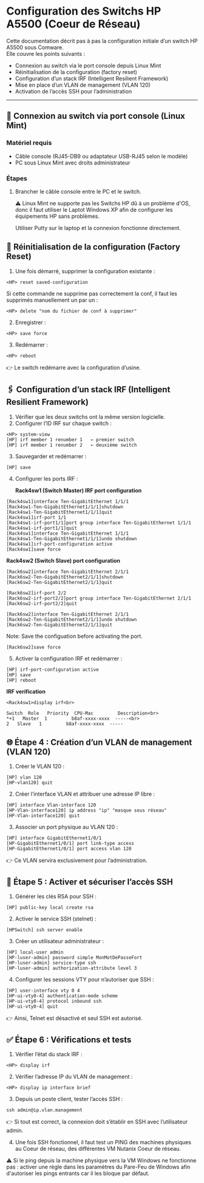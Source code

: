 # Configuration des Switchs HP A5500 (Coeur de Réseau)

Cette documentation décrit pas à pas la configuration initiale d’un switch HP A5500 sous Comware.  
Elle couvre les points suivants :  

- Connexion au switch via le port console depuis Linux Mint  
- Réinitialisation de la configuration (factory reset)  
- Configuration d’un stack IRF (Intelligent Resilient Framework)
- Mise en place d’un VLAN de management (VLAN 120)  
- Activation de l’accès SSH pour l’administration  

---

## 🔌 Connexion au switch via port console (Linux Mint)

### Matériel requis
- Câble console (RJ45-DB9 ou adaptateur USB-RJ45 selon le modèle)
- PC sous Linux Mint avec droits administrateur

### Étapes
1. Brancher le câble console entre le PC et le switch.  

   ⚠️ Linux Mint ne supporte pas les Switchs HP dû à un problème d'OS, donc il faut utiliser le Laptot Windows XP afin de configurer les équipements HP sans problèmes.

   Utiliser Putty sur le laptop et la connexion fonctionne directement.

## 🔄 Réinitialisation de la configuration (Factory Reset)

1. Une fois démarré, supprimer la configuration existante :
```
<HP> reset saved-configuration
```

   Si cette commande ne supprime pas correctement la conf, il faut les supprimés manuellement un par un : 
```
<HP> delete "nom du fichier de conf à supprimer" 
```

2. Enregistrer : 
```
<HP> save force 
```

3. Redémarrer :
```
<HP> reboot
```

👉 Le switch redémarre avec la configuration d’usine.

## 🖇 Configuration d’un stack IRF (Intelligent Resilient Framework)

1. Vérifier que les deux switchs ont la même version logicielle.
2. Configurer l’ID IRF sur chaque switch :
```
<HP> system-view
[HP] irf member 1 renumber 1   ← premier switch
[HP] irf member 1 renumber 2   ← deuxième switch
```

3. Sauvegarder et redémarrer :
```
[HP] save
```

4. Configurer les ports IRF :<br>

   **Rack4sw1 (Switch Master) IRF port configuration**<br>
```
[Rack4sw1]interface Ten-GigabitEthernet 1/1/1
[Rack4sw1-Ten-GigabitEthernet1/1/1]shutdown
[Rack4sw1-Ten-GigabitEthernet1/1/1]quit
[Rack4sw1]irf-port 1/1
[Rack4sw1-irf-port1/1]port group interface Ten-GigabitEthernet 1/1/1
[Rack4sw1-irf-port1/1]quit
[Rack4sw1]interface Ten-GigabitEthernet 1/1/1
[Rack4sw1-Ten-GigabitEthernet1/1/1]undo shutdown  
[Rack4sw1]irf-port-configuration active
[Rack4sw1]save force 
```

   **Rack4sw2 (Switch Slave) port configuration**<br>
```
[Rack6sw2]interface Ten-GigabitEthernet 2/1/1
[Rack6sw2-Ten-GigabitEthernet2/1/1]shutdown
[Rack6sw2-Ten-GigabitEthernet2/1/1]quit
```

```
[Rack6sw2]irf-port 2/2
[Rack6sw2-irf-port2/2]port group interface Ten-GigabitEthernet 2/1/1
[Rack6sw2-irf-port2/2]quit
```

```
[Rack6sw2]interface Ten-GigabitEthernet 2/1/1
[Rack6sw2-Ten-GigabitEthernet2/1/1]undo shutdown
[Rack6sw2-Ten-GigabitEthernet2/1/1]quit
```

   Note: Save the configuation before activating the port.

```
[Rack6sw2]save force 
```

5. Activer la configuration IRF et redémarrer :
```
[HP] irf-port-configuration active
[HP] save
[HP] reboot
```

   **IRF verification**
```
<Rack4sw1>display irf<br>
```

```
Switch  Role   Priority  CPU-Mac         Description<br>
*+1   Master  1         b8af-xxxx-xxxx  -----<br>
2   Slave   1         b8af-xxxx-xxxx  -----
```

## 🌐 Étape 4 : Création d’un VLAN de management (VLAN 120)

1. Créer le VLAN 120 :<br>
```
[HP] vlan 120
[HP-vlan120] quit
```

2. Créer l’interface VLAN et attribuer une adresse IP libre :<br>
```
[HP] interface Vlan-interface 120
[HP-Vlan-interface120] ip address "ip" "masque sous réseau"
[HP-Vlan-interface120] quit
```

3. Associer un port physique au VLAN 120 :<br>
```
[HP] interface GigabitEthernet1/0/1
[HP-GigabitEthernet1/0/1] port link-type access
[HP-GigabitEthernet1/0/1] port access vlan 120
```

👉 Ce VLAN servira exclusivement pour l’administration.

## 🔐 Étape 5 : Activer et sécuriser l’accès SSH

1. Générer les clés RSA pour SSH :
```
[HP] public-key local create rsa
```

2. Activer le service SSH (stelnet) :
```
[HPSwitch] ssh server enable
```

3. Créer un utilisateur administrateur :
```
[HP] local-user admin
[HP-luser-admin] password simple MonMotDePasseFort
[HP-luser-admin] service-type ssh
[HP-luser-admin] authorization-attribute level 3
```
   
4. Configurer les sessions VTY pour n’autoriser que SSH :
```
[HP] user-interface vty 0 4
[HP-ui-vty0-4] authentication-mode scheme
[HP-ui-vty0-4] protocol inbound ssh
[HP-ui-vty0-4] quit
```

👉 Ainsi, Telnet est désactivé et seul SSH est autorisé.

## ✅ Étape 6 : Vérifications et tests

1. Vérifier l’état du stack IRF :
```
<HP> display irf
```

2. Vérifier l’adresse IP du VLAN de management :
```
<HP> display ip interface brief
```

3. Depuis un poste client, tester l’accès SSH :
```
ssh admin@ip.vlan.management
```

👉 Si tout est correct, la connexion doit s’établir en SSH avec l’utilisateur admin.


4. Une fois SSH fonctionnel, il faut test un PING des machines physiques au Coeur de réseau, des différentes VM Nutanix Coeur de réseau.

⚠️ Si le ping depuis la machine physique vers la VM Windows ne fonctionne pas : activer une règle dans les paramètres du Pare-Feu de Windows afin d'autoriser les pings entrants car il les bloque par défaut.